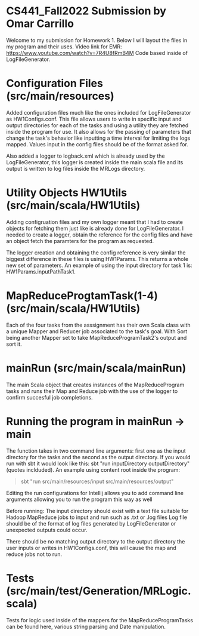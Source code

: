 # CS441_Fall2022 Submission by Omar Carrillo
Welcome to my submission for Homework 1. Below I will layout the files in my program and their uses. Video link for EMR: https://www.youtube.com/watch?v=7R4U8fRmB4M
Code based inside of LogFileGenerator.

# Configuration Files (src/main/resources) 
Added configuration files much like the ones included for LogFileGenerator as HW1Configs.conf. This file allows users to write in specific input and output directories for each of the tasks and using a utility they are fetched inside the program for use. It also allows for the passing of parameters that change the task's behavior like  inputting a time interval for limiting the logs mapped. Values input in the config files should be of the format asked for.

Also added a logger to logback.xml which is already used by the LogFileGenerator, this logger is created inside the main scala file and its output is written to log files inside the MRLogs directory.

# Utility Objects HW1Utils (src/main/scala/HW1Utils)
Adding configruation files and my own logger meant that I had to create objects for fetching them just like is already done for LogFileGenerator. I needed to create a logger, obtain the reference for the config files and have an object fetch the paramters for the program as requested. 

The logger creation and obtaining the config reference is very similar the biggest difference in these files is using HW1Params. This returns a whole new set of parameters. 
An example of using the input directory for task 1 is: HW1Params.inputPathTask1.

# MapReduceProgtamTask(1-4) (src/main/scala/HW1Utils)
Each of the four tasks from the asssignment has their own Scala class with a unique Mapper and Reducer job associated to the task's goal. With Sort being another Mapper set to take MapReduceProgramTask2's output and sort it. 

# mainRun (src/main/scala/mainRun)
The main Scala object that creates instances of the MapReduceProgram tasks and runs their Map and Reduce job with the use of the logger to confirm succesful job completions.

# Running the program in mainRun -> main
The function takes in two command line arguments: first one as the input directory for the tasks and the second as the output directory.
If you would run with sbt it would look like this: sbt "run inputDirectory outputDirectory" (quotes inclduded). An example using content root inside the program:
> sbt "run src/main/resources/input src/main/resources/output"

Editing the run configurations for Intellij allows you to add command line arguments allowing you to run the program this way as well

Before running:
The input directory should exist with a text file suitable for Hadoop MapReduce jobs to input and run such as .txt or .log files
Log file should be of the format of log files generated by LogFileGenerator or unexpected outputs could occur.

There should be no matching output directory to the output directory the user inputs or writes in HW1Configs.conf, this will cause the map and reduce jobs not to run.

# Tests (src/main/test/Generation/MRLogic.scala)
Tests for logic used inside of the mappers for the MapReduceProgramTasks can be found here, various string parsing and Date manipulation. 




